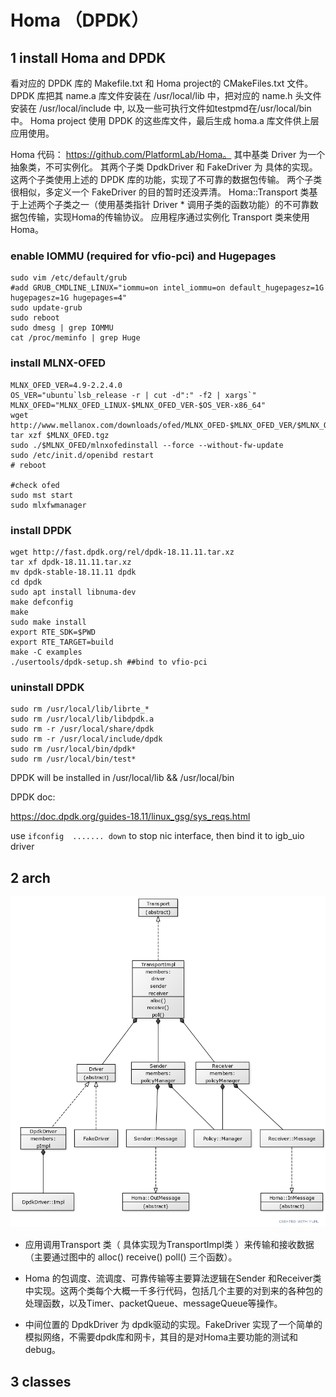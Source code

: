 # Homa （DPDK）

## 1 install Homa and DPDK

看对应的 DPDK 库的 Makefile.txt 和 Homa project的 CMakeFiles.txt 文件。DPDK 库把其 name.a 库文件安装在 /usr/local/lib 中，把对应的 name.h 头文件安装在 /usr/local/include 中, 以及一些可执行文件如testpmd在/usr/local/bin中。 Homa project 使用 DPDK 的这些库文件，最后生成 homa.a 库文件供上层应用使用。



Homa 代码： https://github.com/PlatformLab/Homa。 其中基类 Driver 为一个抽象类，不可实例化。 其两个子类 DpdkDriver 和 FakeDriver 为 具体的实现。这两个子类使用上述的 DPDK 库的功能，实现了不可靠的数据包传输。 两个子类很相似，多定义一个 FakeDriver 的目的暂时还没弄清。 Homa::Transport 类基于上述两个子类之一（使用基类指针 Driver * 调用子类的函数功能）的不可靠数据包传输，实现Homa的传输协议。 应用程序通过实例化 Transport 类来使用 Homa。 

### enable IOMMU (required for vfio-pci) and Hugepages

```shell
sudo vim /etc/default/grub
#add GRUB_CMDLINE_LINUX="iommu=on intel_iommu=on default_hugepagesz=1G hugepagesz=1G hugepages=4"
sudo update-grub
sudo reboot
sudo dmesg | grep IOMMU   
cat /proc/meminfo | grep Huge
```
### install MLNX-OFED
```shell
MLNX_OFED_VER=4.9-2.2.4.0
OS_VER="ubuntu`lsb_release -r | cut -d":" -f2 | xargs`"
MLNX_OFED="MLNX_OFED_LINUX-$MLNX_OFED_VER-$OS_VER-x86_64"
wget http://www.mellanox.com/downloads/ofed/MLNX_OFED-$MLNX_OFED_VER/$MLNX_OFED.tgz
tar xzf $MLNX_OFED.tgz
sudo ./$MLNX_OFED/mlnxofedinstall --force --without-fw-update
sudo /etc/init.d/openibd restart
# reboot

#check ofed
sudo mst start
sudo mlxfwmanager
```

### install DPDK

```shell
wget http://fast.dpdk.org/rel/dpdk-18.11.11.tar.xz
tar xf dpdk-18.11.11.tar.xz
mv dpdk-stable-18.11.11 dpdk
cd dpdk
sudo apt install libnuma-dev
make defconfig
make
sudo make install
export RTE_SDK=$PWD
export RTE_TARGET=build
make -C examples
./usertools/dpdk-setup.sh ##bind to vfio-pci
```

### uninstall DPDK

```
sudo rm /usr/local/lib/librte_*
sudo rm /usr/local/lib/libdpdk.a
sudo rm -r /usr/local/share/dpdk
sudo rm -r /usr/local/include/dpdk
sudo rm /usr/local/bin/dpdk*
sudo rm /usr/local/bin/test*
```



DPDK will be installed in /usr/local/lib  && /usr/local/bin

DPDK doc: 

https://doc.dpdk.org/guides-18.11/linux_gsg/sys_reqs.html



use `ifconfig  ....... down` to stop nic interface, then bind it to igb_uio driver





## 2 arch

![](Homa-uml.png)

- 应用调用Transport 类（ 具体实现为TransportImpl类 ）来传输和接收数据（主要通过图中的 alloc() receive() poll() 三个函数）。

- Homa 的包调度、流调度、可靠传输等主要算法逻辑在Sender 和Receiver类中实现。这两个类每个大概一千多行代码，包括几个主要的对到来的各种包的处理函数，以及Timer、packetQueue、messageQueue等操作。

- 中间位置的 DpdkDriver 为 dpdk驱动的实现。FakeDriver 实现了一个简单的模拟网络，不需要dpdk库和网卡，其目的是对Homa主要功能的测试和debug。

## 3 classes







